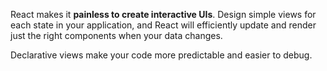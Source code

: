 React makes it **painless to create interactive UIs**. Design simple views for each state in your application, and React will efficiently update and render just the right components when your data changes.

Declarative views make your code more predictable and easier to debug.